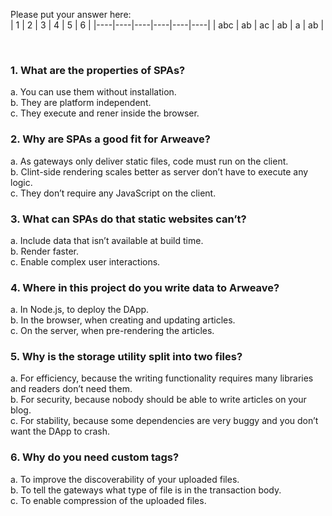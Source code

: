 Please put your answer here:  
| 1 | 2 | 3 | 4 | 5 | 6 |
|----|----|----|----|----|----|
| abc  | ab  | ac  | ab | a  | ab  |

<br>

### 1. What are the properties of SPAs?

a. You can use them without installation.  
b. They are platform independent.  
c. They execute and rener inside the browser.  

### 2. Why are SPAs a good fit for Arweave?

a. As gateways only deliver static files, code must run on the client.  
b. Clint-side rendering scales better as server don’t have to execute any logic.  
c. They don’t require any JavaScript on the client.  

### 3. What can SPAs do that static websites can’t?

a. Include data that isn’t available at build time.  
b. Render faster.  
c. Enable complex user interactions.  

### 4. Where in this project do you write data to Arweave?

a. In Node.js, to deploy the DApp.  
b. In the browser, when creating and updating articles.  
c. On the server, when pre-rendering the articles.  

### 5. Why is the storage utility split into two files?

a. For efficiency, because the writing functionality requires many libraries and readers don’t need them.  
b. For security, because nobody should be able to write articles on your blog.  
c. For stability, because some dependencies are very buggy and you don’t want the DApp to crash.

### 6. Why do you need custom tags?

a. To improve the discoverability of your uploaded files.  
b. To tell the gateways what type of file is in the transaction body.  
c. To enable compression of the uploaded files. 